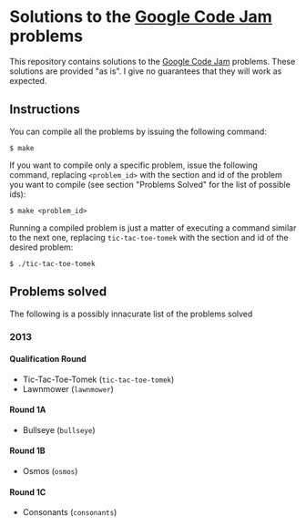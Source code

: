 # Solutions to the [Google Code Jam][1] problems

This repository contains solutions to the [Google Code Jam][1]
problems. These solutions are provided "as is". I give no guarantees that they
will work as expected.

## Instructions

You can compile all the problems by issuing the following command:

    $ make

If you want to compile only a specific problem, issue the following command,
replacing `<problem_id>` with the section and id of the problem you want to
compile (see section "Problems Solved" for the list of possible ids):

    $ make <problem_id>

Running a compiled problem is just a matter of executing a command similar to
the next one, replacing `tic-tac-toe-tomek` with the section and id of the desired problem:

    $ ./tic-tac-toe-tomek

## Problems solved

The following is a possibly innacurate list of the problems solved

### 2013

#### Qualification Round

* Tic-Tac-Toe-Tomek (`tic-tac-toe-tomek`)
* Lawnmower (`lawnmower`)

#### Round 1A

* Bullseye (`bullseye`)

#### Round 1B

* Osmos (`osmos`)

#### Round 1C

* Consonants (`consonants`)

[1]: http://code.google.com/codejam

